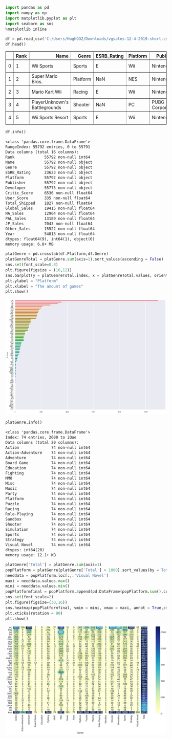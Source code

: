 ```python
import pandas as pd
import numpy as np
import matplotlib.pyplot as plt
import seaborn as sns
%matplotlib inline
```


```python
df = pd.read_csv('C:/Users/HughOOZ/Downloads/vgsales-12-4-2019-short.csv')
df.head()
```




<div>
<style scoped>
    .dataframe tbody tr th:only-of-type {
        vertical-align: middle;
    }

    .dataframe tbody tr th {
        vertical-align: top;
    }

    .dataframe thead th {
        text-align: right;
    }
</style>
<table border="1" class="dataframe">
  <thead>
    <tr style="text-align: right;">
      <th></th>
      <th>Rank</th>
      <th>Name</th>
      <th>Genre</th>
      <th>ESRB_Rating</th>
      <th>Platform</th>
      <th>Publisher</th>
      <th>Developer</th>
      <th>Critic_Score</th>
      <th>User_Score</th>
      <th>Total_Shipped</th>
      <th>Global_Sales</th>
      <th>NA_Sales</th>
      <th>PAL_Sales</th>
      <th>JP_Sales</th>
      <th>Other_Sales</th>
      <th>Year</th>
    </tr>
  </thead>
  <tbody>
    <tr>
      <td>0</td>
      <td>1</td>
      <td>Wii Sports</td>
      <td>Sports</td>
      <td>E</td>
      <td>Wii</td>
      <td>Nintendo</td>
      <td>Nintendo EAD</td>
      <td>7.7</td>
      <td>NaN</td>
      <td>82.86</td>
      <td>NaN</td>
      <td>NaN</td>
      <td>NaN</td>
      <td>NaN</td>
      <td>NaN</td>
      <td>2006.0</td>
    </tr>
    <tr>
      <td>1</td>
      <td>2</td>
      <td>Super Mario Bros.</td>
      <td>Platform</td>
      <td>NaN</td>
      <td>NES</td>
      <td>Nintendo</td>
      <td>Nintendo EAD</td>
      <td>10.0</td>
      <td>NaN</td>
      <td>40.24</td>
      <td>NaN</td>
      <td>NaN</td>
      <td>NaN</td>
      <td>NaN</td>
      <td>NaN</td>
      <td>1985.0</td>
    </tr>
    <tr>
      <td>2</td>
      <td>3</td>
      <td>Mario Kart Wii</td>
      <td>Racing</td>
      <td>E</td>
      <td>Wii</td>
      <td>Nintendo</td>
      <td>Nintendo EAD</td>
      <td>8.2</td>
      <td>9.1</td>
      <td>37.14</td>
      <td>NaN</td>
      <td>NaN</td>
      <td>NaN</td>
      <td>NaN</td>
      <td>NaN</td>
      <td>2008.0</td>
    </tr>
    <tr>
      <td>3</td>
      <td>4</td>
      <td>PlayerUnknown's Battlegrounds</td>
      <td>Shooter</td>
      <td>NaN</td>
      <td>PC</td>
      <td>PUBG Corporation</td>
      <td>PUBG Corporation</td>
      <td>NaN</td>
      <td>NaN</td>
      <td>36.60</td>
      <td>NaN</td>
      <td>NaN</td>
      <td>NaN</td>
      <td>NaN</td>
      <td>NaN</td>
      <td>2017.0</td>
    </tr>
    <tr>
      <td>4</td>
      <td>5</td>
      <td>Wii Sports Resort</td>
      <td>Sports</td>
      <td>E</td>
      <td>Wii</td>
      <td>Nintendo</td>
      <td>Nintendo EAD</td>
      <td>8.0</td>
      <td>8.8</td>
      <td>33.09</td>
      <td>NaN</td>
      <td>NaN</td>
      <td>NaN</td>
      <td>NaN</td>
      <td>NaN</td>
      <td>2009.0</td>
    </tr>
  </tbody>
</table>
</div>




```python
df.info()
```

    <class 'pandas.core.frame.DataFrame'>
    RangeIndex: 55792 entries, 0 to 55791
    Data columns (total 16 columns):
    Rank             55792 non-null int64
    Name             55792 non-null object
    Genre            55792 non-null object
    ESRB_Rating      23623 non-null object
    Platform         55792 non-null object
    Publisher        55792 non-null object
    Developer        55775 non-null object
    Critic_Score     6536 non-null float64
    User_Score       335 non-null float64
    Total_Shipped    1827 non-null float64
    Global_Sales     19415 non-null float64
    NA_Sales         12964 non-null float64
    PAL_Sales        13189 non-null float64
    JP_Sales         7043 non-null float64
    Other_Sales      15522 non-null float64
    Year             54813 non-null float64
    dtypes: float64(9), int64(1), object(6)
    memory usage: 6.8+ MB
    


```python
platGenre = pd.crosstab(df.Platform,df.Genre)
platGenreTotal = platGenre.sum(axis=1).sort_values(ascending = False)
sns.set(font_scale=0.8)
plt.figure(figsize = (16,12))
sns.barplot(y = platGenreTotal.index, x = platGenreTotal.values, orient = 'h' )
plt.ylabel = "Platform"
plt.xlabel = "The amount of games"
plt.show()
```


![png](output_3_0.png)



```python
platGenre.info()
```

    <class 'pandas.core.frame.DataFrame'>
    Index: 74 entries, 2600 to iQue
    Data columns (total 20 columns):
    Action              74 non-null int64
    Action-Adventure    74 non-null int64
    Adventure           74 non-null int64
    Board Game          74 non-null int64
    Education           74 non-null int64
    Fighting            74 non-null int64
    MMO                 74 non-null int64
    Misc                74 non-null int64
    Music               74 non-null int64
    Party               74 non-null int64
    Platform            74 non-null int64
    Puzzle              74 non-null int64
    Racing              74 non-null int64
    Role-Playing        74 non-null int64
    Sandbox             74 non-null int64
    Shooter             74 non-null int64
    Simulation          74 non-null int64
    Sports              74 non-null int64
    Strategy            74 non-null int64
    Visual Novel        74 non-null int64
    dtypes: int64(20)
    memory usage: 12.1+ KB
    


```python
platGenre['Total'] = platGenre.sum(axis=1)
popPlatform = platGenre[platGenre['Total'] > 1000].sort_values(by ='Total',ascending = False)
needdata = popPlatform.loc[:,:'Visual Novel']
maxi = needdata.values.max()
mini = needdata.values.min()
popPlatformfinal = popPlatform.append(pd.DataFrame(popPlatform.sum(),columns=['total']).T,ignore_index=False)
sns.set(font_scale=2)
plt.figure(figsize=(30,16))
sns.heatmap(popPlatformfinal, vmin = mini, vmax = maxi, annot = True,cmap="YlGnBu", fmt='d')
plt.xticks(rotation = 90)
plt.show()
```


![png](output_5_0.png)

